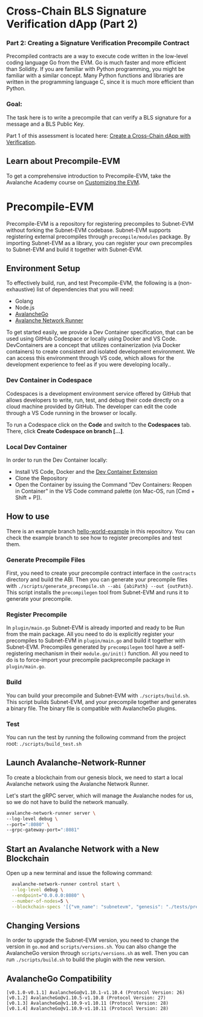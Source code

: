 # Cross-Chain BLS Signature Verification dApp (Part 2)

### Part 2: Creating a Signature Verification Precompile Contract

Precompiled contracts are a way to execute code written in the low-level coding language Go from the EVM. Go is much faster and more efficient than Solidity. If you are familiar with Python programming, you might be familiar with a similar concept. Many Python functions and libraries are written in the programming language C, since it is much more efficient than Python.

### Goal:

The task here is to write a precompile that can verify a BLS signature for a message and a BLS Public Key.

Part 1 of this assessment is located here: [Create a Cross-Chain dApp with Verification](https://github.com/dianalokada/avalanche-starter-kit).

## Learn about Precompile-EVM

To get a comprehensive introduction to Precompile-EVM, take the Avalanche Academy course on [Customizing the EVM](https://academy.avax.com/course/customize-evm).

# Precompile-EVM

Precompile-EVM is a repository for registering precompiles to Subnet-EVM without forking the Subnet-EVM codebase. Subnet-EVM supports registering external precompiles through `precompile/modules` package. By importing Subnet-EVM as a library, you can register your own precompiles to Subnet-EVM and build it together with Subnet-EVM.

## Environment Setup

To effectively build, run, and test Precompile-EVM, the following is a (non-exhaustive) list of dependencies that you will need:

- Golang
- Node.js
- [AvalancheGo](https://github.com/ava-labs/avalanchego)
- [Avalanche Network Runner](https://github.com/ava-labs/avalanche-network-runner)

To get started easily, we provide a Dev Container specification, that can be used using GitHub Codespace or locally using Docker and VS Code. DevContainers are a concept that utilizes containerization (via Docker containers) to create consistent and isolated development environment. We can access this environment through VS code, which allows for the development experience to feel as if you were developing locally..

### Dev Container in Codespace

Codespaces is a development environment service offered by GitHub that allows developers to write, run, test, and debug their code directly on a cloud machine provided by GitHub. The developer can edit the code through a VS Code running in the browser or locally.

To run a Codespace click on the **Code** and switch to the **Codespaces** tab. There, click **Create Codespace on branch [...]**.

### Local Dev Container

In order to run the Dev Container locally:

- Install VS Code, Docker and the [Dev Container Extension](https://marketplace.visualstudio.com/items?itemName=ms-vscode-remote.remote-containers)
- Clone the Repository
- Open the Container by issuing the Command "Dev Containers: Reopen in Container" in the VS Code command palette (on Mac-OS, run [Cmd + Shift + P]).

## How to use

There is an example branch [hello-world-example](https://github.com/ava-labs/precompile-evm/tree/hello-world-example) in this repository. You can check the example branch to see how to register precompiles and test them.

### Generate Precompile Files

First, you need to create your precompile contract interface in the `contracts` directory and build the ABI. Then you can generate your precompile files with `./scripts/generate_precompile.sh --abi {abiPath} --out {outPath}`. This script installs the `precompilegen` tool from Subnet-EVM and runs it to generate your precompile.

### Register Precompile

In `plugin/main.go` Subnet-EVM is already imported and ready to be Run from the main package. All you need to do is explicitly register your precompiles to Subnet-EVM in `plugin/main.go` and build it together with Subnet-EVM. Precompiles generated by `precompilegen` tool have a self-registering mechanism in their `module.go/init()` function. All you need to do is to force-import your precompile packprecompile package in `plugin/main.go`.

### Build

You can build your precompile and Subnet-EVM with `./scripts/build.sh`. This script builds Subnet-EVM, and your precompile together and generates a binary file. The binary file is compatible with AvalancheGo plugins.

### Test

You can run the test by running the following command from the project root: `./scripts/build_test.sh`

## Launch Avalanche-Network-Runner
To create a blockchain from our genesis block, we need to start a local Avalanche network using the Avalanche Network Runner.

Let's start the gRPC server, which will manage the Avalanche nodes for us, so we do not have to build the network manually.

```bash
avalanche-network-runner server \
--log-level debug \
--port=":8080" \
--grpc-gateway-port=":8081"
```

## Start an Avalanche Network with a New Blockchain

Open up a new terminal and issue the following command:

```bash
  avalanche-network-runner control start \
  --log-level debug \
  --endpoint="0.0.0.0:8080" \
  --number-of-nodes=5 \
  --blockchain-specs '[{"vm_name": "subnetevm", "genesis": "./tests/precompile/genesis/evm-configuration-genesis.json"}]'
```

## Changing Versions

In order to upgrade the Subnet-EVM version, you need to change the version in `go.mod` and `scripts/versions.sh`. You can also change the AvalancheGo version through `scripts/versions.sh` as well. Then you can run `./scripts/build.sh` to build the plugin with the new version.

## AvalancheGo Compatibility

```text
[v0.1.0-v0.1.1] AvalancheGo@v1.10.1-v1.10.4 (Protocol Version: 26)
[v0.1.2] AvalancheGo@v1.10.5-v1.10.8 (Protocol Version: 27)
[v0.1.3] AvalancheGo@v1.10.9-v1.10.11 (Protocol Version: 28)
[v0.1.4] AvalancheGo@v1.10.9-v1.10.11 (Protocol Version: 28)
```
